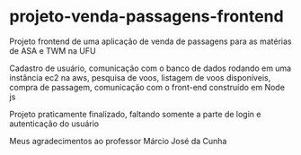 # projeto-venda-passagens-frontend

Projeto frontend de uma aplicação de venda de passagens para as matérias de ASA e TWM na UFU

Cadastro de usuário, comunicação com o banco de dados rodando em uma instância ec2 na aws, pesquisa de voos, listagem de voos disponíveis, compra de passagem, comunicação com o front-end construído em Node js

Projeto praticamente finalizado, faltando somente a parte de login e autenticação do usuário

Meus agradecimentos ao professor Márcio José da Cunha
